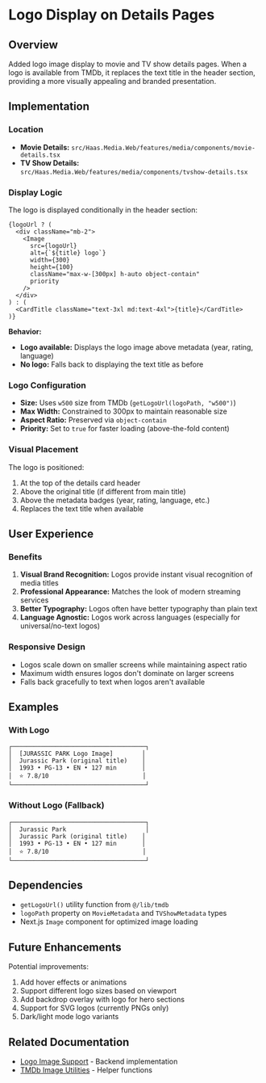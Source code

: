 # Logo Display on Details Pages

## Overview

Added logo image display to movie and TV show details pages. When a logo is available from TMDb, it replaces the text title in the header section, providing a more visually appealing and branded presentation.

## Implementation

### Location

- **Movie Details:** `src/Haas.Media.Web/features/media/components/movie-details.tsx`
- **TV Show Details:** `src/Haas.Media.Web/features/media/components/tvshow-details.tsx`

### Display Logic

The logo is displayed conditionally in the header section:

```tsx
{logoUrl ? (
  <div className="mb-2">
    <Image
      src={logoUrl}
      alt={`${title} logo`}
      width={300}
      height={100}
      className="max-w-[300px] h-auto object-contain"
      priority
    />
  </div>
) : (
  <CardTitle className="text-3xl md:text-4xl">{title}</CardTitle>
)}
```

**Behavior:**
- **Logo available:** Displays the logo image above metadata (year, rating, language)
- **No logo:** Falls back to displaying the text title as before

### Logo Configuration

- **Size:** Uses `w500` size from TMDb (`getLogoUrl(logoPath, "w500")`)
- **Max Width:** Constrained to 300px to maintain reasonable size
- **Aspect Ratio:** Preserved via `object-contain`
- **Priority:** Set to `true` for faster loading (above-the-fold content)

### Visual Placement

The logo is positioned:
1. At the top of the details card header
2. Above the original title (if different from main title)
3. Above the metadata badges (year, rating, language, etc.)
4. Replaces the text title when available

## User Experience

### Benefits

1. **Visual Brand Recognition:** Logos provide instant visual recognition of media titles
2. **Professional Appearance:** Matches the look of modern streaming services
3. **Better Typography:** Logos often have better typography than plain text
4. **Language Agnostic:** Logos work across languages (especially for universal/no-text logos)

### Responsive Design

- Logos scale down on smaller screens while maintaining aspect ratio
- Maximum width ensures logos don't dominate on larger screens
- Falls back gracefully to text when logos aren't available

## Examples

### With Logo
```
┌─────────────────────────────────────┐
│  [JURASSIC PARK Logo Image]        │
│  Jurassic Park (original title)    │
│  1993 • PG-13 • EN • 127 min       │
│  ⭐ 7.8/10                          │
└─────────────────────────────────────┘
```

### Without Logo (Fallback)
```
┌─────────────────────────────────────┐
│  Jurassic Park                      │
│  Jurassic Park (original title)    │
│  1993 • PG-13 • EN • 127 min       │
│  ⭐ 7.8/10                          │
└─────────────────────────────────────┘
```

## Dependencies

- `getLogoUrl()` utility function from `@/lib/tmdb`
- `logoPath` property on `MovieMetadata` and `TVShowMetadata` types
- Next.js `Image` component for optimized image loading

## Future Enhancements

Potential improvements:
1. Add hover effects or animations
2. Support different logo sizes based on viewport
3. Add backdrop overlay with logo for hero sections
4. Support for SVG logos (currently PNGs only)
5. Dark/light mode logo variants

## Related Documentation

- [Logo Image Support](../backend/logo-image-support.md) - Backend implementation
- [TMDb Image Utilities](../../src/Haas.Media.Web/lib/tmdb.ts) - Helper functions
